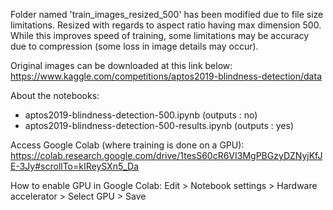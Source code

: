 Folder named 'train_images_resized_500' has been modified due to file size limitations. Resized with regards to aspect ratio having max dimension 500. While this improves speed of training, some limitations may be accuracy due to compression (some loss in image details may occur).

Original images can be downloaded at this link below:
https://www.kaggle.com/competitions/aptos2019-blindness-detection/data

About the notebooks:
* aptos2019-blindness-detection-500.ipynb (outputs : no)
* aptos2019-blindness-detection-500-results.ipynb (outputs : yes)

Access Google Colab (where training is done on a GPU):
https://colab.research.google.com/drive/1tesS60cR6VI3MgPBGzyDZNyjKfJE-3Jy#scrollTo=kIReySXn5_Da

How to enable GPU in Google Colab:
Edit > Notebook settings > Hardware accelerator > Select GPU > Save
